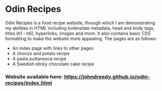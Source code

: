 # Odin Recipes

Odin Recipes is a food recipe website, through which I am demonstrating my abilities in HTML including boilerplate metadata, head and body tags, titles (h1 - h6), hyperlinks, images and more. It also contains basic CSS formatting to make the website more appealing. The pages are as follows:

* An index page with links to other pages
* A chorizo and potato recipe
* A pasta puttanesca recipe
* A Swedish sticky chocolate cake recipe

### Website available here: https://johndreedy.github.io/odin-recipes/index.html
